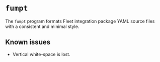 # `fumpt`

The `fumpt` program formats Fleet integration package YAML source files with a consistent and minimal style.

## Known issues

- Vertical white-space is lost.